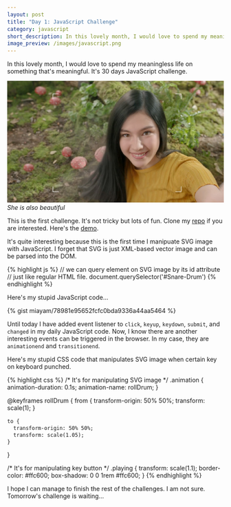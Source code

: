 ```yaml
---
layout: post
title: "Day 1: JavaScript Challenge"
category: javascript
short_description: In this lovely month, I would love to spend my meaningless life on something that's meaningful. It's 30 days JavaScript challenge.
image_preview: /images/javascript.png
---
```


In this lovely month, I would love to spend my meaningless life on something
that's meaningful. It's 30 days JavaScript challenge.

<div class="blog-post-image">
  <img src="/images/lovely_month.jpg" alt="Lala Larissa">
  <em>She is also beautiful</em>
</div>

This is the first challenge. It's not tricky but lots of fun.
Clone my [repo](https://github.com/miayam/js30) if you are interested.
Here's the [demo](/demo_day1).

It's quite interesting because this is the first time I manipuate SVG image
with JavaScript. I forget that SVG is just XML-based vector image and can be
parsed into the DOM.

{% highlight js %}
  // we can query element on SVG image by its id attribute
  // just like regular HTML file.
  document.querySelector('#Snare-Drum')
{% endhighlight %}

Here's my stupid JavaScript code...

{% gist miayam/78981e95652fcfc0bda9336a44aa5464 %}

Until today I have added event listener to `click`, `keyup`, `keydown`,
`submit`, and `changed` in my daily JavaScript code. Now, I know there are
another interesting events can be triggered in the browser. In my case,
they are `animationend` and `transitionend`.

Here's my stupid CSS code that manipulates SVG image when certain key on
keyboard punched.

{% highlight css %}
  /* It's for manipulating SVG image */
  .animation {
    animation-duration: 0.1s;
    animation-name: rollDrum;
  }

  @keyframes rollDrum {
    from {
      transform-origin: 50% 50%;
      transform: scale(1);
    }

    to {
      transform-origin: 50% 50%;
      transform: scale(1.05);
    }
  }

  /* It's for manipulating key button */
  .playing {
    transform: scale(1.1);
    border-color: #ffc600;
    box-shadow: 0 0 1rem #ffc600;
  }
{% endhighlight %}

I hope I can manage to finish the rest of the
challenges. I am not sure. Tomorrow's challenge is waiting...
